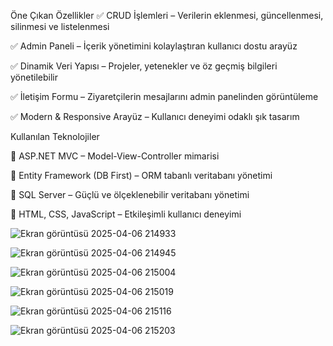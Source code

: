 Öne Çıkan Özellikler ✅ CRUD İşlemleri – Verilerin eklenmesi, güncellenmesi, silinmesi ve listelenmesi

✅ Admin Paneli – İçerik yönetimini kolaylaştıran kullanıcı dostu arayüz

✅ Dinamik Veri Yapısı – Projeler, yetenekler ve öz geçmiş bilgileri yönetilebilir

✅ İletişim Formu – Ziyaretçilerin mesajlarını admin panelinden görüntüleme

✅ Modern & Responsive Arayüz – Kullanıcı deneyimi odaklı şık tasarım

Kullanılan Teknolojiler

🔹 ASP.NET MVC – Model-View-Controller mimarisi

🔹 Entity Framework (DB First) – ORM tabanlı veritabanı yönetimi


🔹 SQL Server – Güçlü ve ölçeklenebilir veritabanı yönetimi

🔹 HTML, CSS, JavaScript – Etkileşimli kullanıcı deneyimi

![Ekran görüntüsü 2025-04-06 214933](https://github.com/user-attachments/assets/59d96d28-337c-44f7-86c5-fcaa6bc1206d)

![Ekran görüntüsü 2025-04-06 214945](https://github.com/user-attachments/assets/eac18ecf-0234-4fa5-8f72-01615fbd06d9)

![Ekran görüntüsü 2025-04-06 215004](https://github.com/user-attachments/assets/448b4a4f-5084-49b2-bd3f-dca30c710425)

![Ekran görüntüsü 2025-04-06 215019](https://github.com/user-attachments/assets/33957df4-ef4e-4610-9136-ed52a1468bfc)

![Ekran görüntüsü 2025-04-06 215116](https://github.com/user-attachments/assets/68c7946f-3041-444b-8a56-c5836f144724)

![Ekran görüntüsü 2025-04-06 215203](https://github.com/user-attachments/assets/29994a7e-473c-474a-98ad-5c6e5fafa07c)




